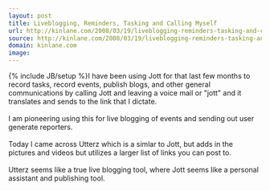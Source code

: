 ```yaml
---
layout: post
title: Liveblogging, Reminders, Tasking and Calling Myself
url: http://kinlane.com/2008/03/19/liveblogging-reminders-tasking-and-calling-myself/
source: http://kinlane.com/2008/03/19/liveblogging-reminders-tasking-and-calling-myself/
domain: kinlane.com
image: 
---
```

{% include JB/setup %}I have been using Jott for that last few months to record tasks, record events, publish blogs, and other general communications by calling Jott and leaving a voice mail or "jott" and it translates and sends to the link that I dictate.<br />
<br />
I am pioneering using this for live blogging of events and sending out user generate reporters.<br />
<br />
Today I came across Utterz which is a simlar to Jott, but adds in the pictures and videos but utilizes a larger list of links you can post to.<br />
<br />
Utterz seems like a true live blogging tool, where Jott seems like a personal assistant and publishing tool.